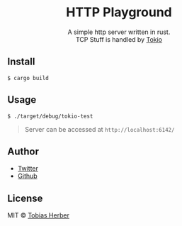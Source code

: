<h1 align="center">HTTP Playground</h1>

<p align="center">A simple http server written in rust. <br>TCP Stuff is handled by <a href="http://tokio.rs">Tokio</a></p>

## Install

```
$ cargo build
```

## Usage

```
$ ./target/debug/tokio-test
```

> Server can be accessed at `http://localhost:6142/`

## Author

  - [Twitter](https://twitter.com/tobiasherber_)
  - [Github](https://github.com/herber)

## License

MIT © [Tobias Herber](http://tobihrbr.com)
